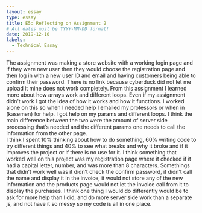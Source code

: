 ```yaml
---
layout: essay
type: essay
title: E5: Reflecting on Assignment 2
# All dates must be YYYY-MM-DD format!
date: 2019-12-10
labels:
  - Technical Essay
---
```


The assignment was making a store website with a working login page and if they were new user then they would choose the registration page and then log in with a new user ID and email and having customers being able to confirm their password. There is no link because cyberduck did not let me upload it mine does not work completely. 
From this assignment I learned more about how arrays work and different loops. Even if my assignment didn’t work I got the idea of how it works and how it functions. 
I worked alone on this so when I needed help I emailed my professors or when in (kasemen) for help. I got help on my params and different loops. 
I think the main difference between the two were the amount of server side processing that’s needed and the different params one needs to call the information from the other page.  
I think I spent 10% thinking about how to do something, 60% writing code to try different things and 40% to see what breaks and why it broke and if it improves the project or if there is no use for it. 
I think something that worked well on this project was my registration page where it checked if it had a capital letter, number, and was more than 8 characters. Somethings that didn’t work well was it didn’t check the confirm password, it didn’t call the name and display it in the invoice, it would not store any of the new information and the products page would not let the invoice call from it to display the purchases. 
I think one thing I would do differently would be to ask for more help than I did, and do more server side work than a separate js, and not have it so messy so my code is all in one place. 

